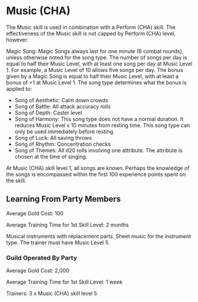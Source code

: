 # Music (CHA)

The Music skill is used in combination with a Perform (CHA) skill. The effectiveness of the Music skill is not capped by Perform (CHA) level, however.

Magic Song: Magic Songs always last for one minute (6 combat rounds), unless otherwise noted for the song type. The number of songs per day is equal to half their Music Level, with at least one song per day at Music Level 1. For example, a Music Level of 10 allows five songs per day. The bonus given by a Magic Song is equal to half their Music Level, with at least a bonus of +1 at Music Level 1. The song type determines what the bonus is applied to:

- Song of Aesthetic: Calm down crowds
- Song of Battle: All attack accuracy rolls
- Song of Depth: Caster level
- Song of Harmony: This song type does not have a normal duration. It reduces Music Level x 10 minutes from resting time. This song type can only be used immediately before resting.
- Song of Luck: All saving throws
- Song of Rhythm: Concentration checks
- Song of Themes: All d20 rolls involving one attribute. The attribute is chosen at the time of singing.

At Music (CHA) skill level 1, all songs are known. Perhaps the knowledge of the songs is encompassed within the first 100 experience points spent on the skill.

## Learning From Party Members

Average Gold Cost: 100

Average Training Time for 1st Skill Level: 2 months

Musical instruments with replacement parts. Sheet music for the instrument type. The trainer must have Music Level 5.

### Guild Operated By Party

Average Gold Cost: 2,000

Average Training Time for 1st Skill Level: 1 week

Trainers: 3 x Music (CHA) skill level 5
